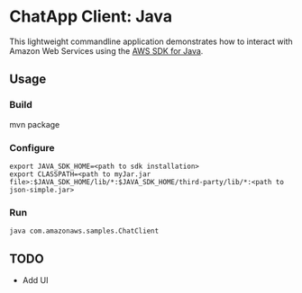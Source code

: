 # ChatApp Client: Java #
This lightweight commandline application demonstrates how to interact with Amazon Web Services using the [AWS SDK for Java](https://aws.amazon.com/sdk-for-java/).

## Usage ##

### Build ###    

mvn package

### Configure ###

    export JAVA_SDK_HOME=<path to sdk installation>
    export CLASSPATH=<path to myJar.jar file>:$JAVA_SDK_HOME/lib/*:$JAVA_SDK_HOME/third-party/lib/*:<path to json-simple.jar>

### Run ###

    java com.amazonaws.samples.ChatClient 

## TODO ##
* Add UI 
